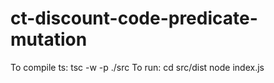 # ct-discount-code-predicate-mutation
To compile ts: tsc -w -p ./src
To run: cd src/dist node index.js
